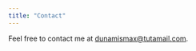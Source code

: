 ```yaml
---
title: "Contact"
---
```

Feel free to contact me at [dunamismax@tutamail.com](mailto:dunamismax@tutamail.com).
